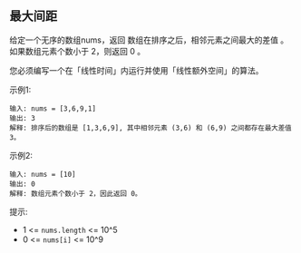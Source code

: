 ## 最大间距

给定一个无序的数组nums，返回 数组在排序之后，相邻元素之间最大的差值 。如果数组元素个数小于 2，则返回 0 。

您必须编写一个在「线性时间」内运行并使用「线性额外空间」的算法。

示例1:

```
输入: nums = [3,6,9,1]
输出: 3
解释: 排序后的数组是 [1,3,6,9], 其中相邻元素 (3,6) 和 (6,9) 之间都存在最大差值 3。
```

示例2:

```
输入: nums = [10]
输出: 0
解释: 数组元素个数小于 2，因此返回 0。
```

提示:

* 1 <= `nums.length` <= 10^5
* 0 <= `nums[i]` <= 10^9